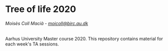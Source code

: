 # Tree of life 2020

###### Moisès Coll Macià - moicoll@birc.au.dk 

Aarhus University Master course 2020. This repository contains material for each week's TA sessions.

